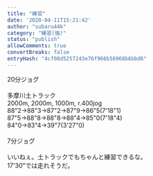 ```yaml
---
title: "練習"
date: '2020-04-11T15:21:42'
author: "subaru44k"
category: "練習(強)"
status: "publish"
allowComments: true
convertBreaks: false
entryHash: "4cf08d5257243e76f966b56968b6bbd6"
---
```

20分ジョグ<br>
<br>
多摩川土トラック<br>
2000m, 2000m, 1000m, r.400jog<br>
88"2→88"3→87"2→87"9→86"5(7'18"1)<br>
87"5→88"8→88"8→88"4→85"0(7'18"4)<br>
84"0→83"4→39"7(3'27"0)<br>
<br>
7分ジョグ<br>
<br>
いいねぇ。土トラックでもちゃんと練習できるな。<br>
17'30"では走れそうだ。
